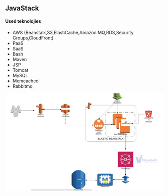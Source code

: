 ## JavaStack

#### Used teknolojies
- AWS (Beanstalk,S3,ElastiCache,Amazon MQ,RDS,Security Groups,CloudFront)
- PaaS
- SaaS
- Bash
- Maven
- JSP
- Tomcat
- MySQL
- Memcached
- Rabbitmq

![Stack](PaaS.png)